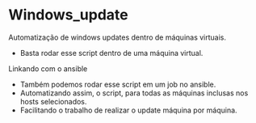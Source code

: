 # Windows_update
Automatização de windows updates dentro de máquinas virtuais.
  - Basta rodar esse script dentro de uma máquina virtual.
  
Linkando com o ansible
  - Também podemos rodar esse script em um job no ansible.
  - Automatizando assim, o script, para todas as máquinas inclusas nos hosts selecionados.
  - Facilitando o trabalho de realizar o update máquina por máquina.
